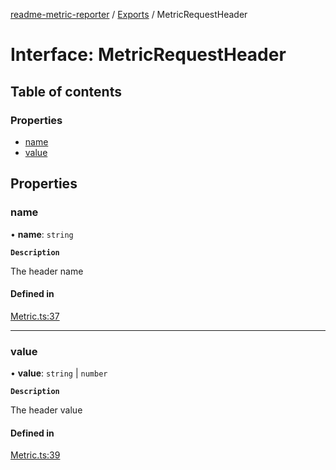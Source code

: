 [readme-metric-reporter](../README.md) / [Exports](../modules.md) / MetricRequestHeader

# Interface: MetricRequestHeader

## Table of contents

### Properties

- [name](MetricRequestHeader.md#name)
- [value](MetricRequestHeader.md#value)

## Properties

### name

• **name**: `string`

**`Description`**

The header name

#### Defined in

[Metric.ts:37](https://github.com/igrek8/readme-metric-reporter/blob/fc76f3c/src/Metric.ts#L37)

___

### value

• **value**: `string` \| `number`

**`Description`**

The header value

#### Defined in

[Metric.ts:39](https://github.com/igrek8/readme-metric-reporter/blob/fc76f3c/src/Metric.ts#L39)
